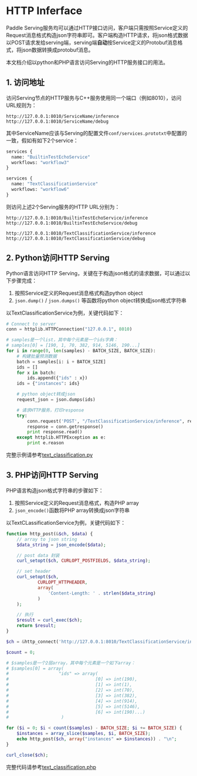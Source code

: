 # HTTP Inferface

Paddle Serving服务均可以通过HTTP接口访问，客户端只需按照Service定义的Request消息格式构造json字符串即可。客户端构造HTTP请求，将json格式数据以POST请求发给serving端，serving端**自动**按Service定义的Protobuf消息格式，将json数据转换成protobuf消息。

本文档介绍以python和PHP语言访问Serving的HTTP服务接口的用法。

## 1. 访问地址

访问Serving节点的HTTP服务与C++服务使用同一个端口（例如8010），访问URL规则为：

```
http://127.0.0.1:8010/ServiceName/inference
http://127.0.0.1:8010/ServiceName/debug
```

其中ServiceName应该与Serving的配置文件`conf/services.prototxt`中配置的一致，假如有如下2个service：

```protobuf
services {
  name: "BuiltinTestEchoService"
  workflows: "workflow3"
}

services {
  name: "TextClassificationService"
  workflows: "workflow6"
}
```

则访问上述2个Serving服务的HTTP URL分别为：

```
http://127.0.0.1:8010/BuiltinTestEchoService/inference
http://127.0.0.1:8010/BuiltinTestEchoService/debug

http://127.0.0.1:8010/TextClassificationService/inference
http://127.0.0.1:8010/TextClassificationService/debug
```

## 2. Python访问HTTP Serving

Python语言访问HTTP Serving，关键在于构造json格式的请求数据，可以通过以下步骤完成：

1) 按照Service定义的Request消息格式构造python object
2) `json.dump()` / `json.dumps()` 等函数将python object转换成json格式字符串

以TextClassificationService为例，关键代码如下：

```python
# Connect to server
conn = httplib.HTTPConnection("127.0.0.1", 8010)

# samples是一个list，其中每个元素是一个ids字典：
# samples[0] = [190, 1, 70, 382, 914, 5146, 190...]
for i in range(0, len(samples) - BATCH_SIZE, BATCH_SIZE):
    # 构建批量预测数据
    batch = samples[i: i + BATCH_SIZE]
    ids = []
    for x in batch:
        ids.append({"ids" : x})
    ids = {"instances": ids}

    # python object转成json
    request_json = json.dumps(ids)

    # 请求HTTP服务，打印response
    try:
        conn.request('POST', "/TextClassificationService/inference", request_json, {"Content-Type": "application/json"})
        response = conn.getresponse()
        print response.read()
    except httplib.HTTPException as e:
        print e.reason
```

完整示例请参考[text_classification.py](demo-client/python/text_classification.py)

## 3. PHP访问HTTP Serving

PHP语言构造json格式字符串的步骤如下：

1) 按照Service定义的Request消息格式，构造PHP array
2) `json_encode()`函数将PHP array转换成json字符串

以TextCLassificationService为例，关键代码如下：

```PHP
function http_post(&$ch, $data) {
    // array to json string
    $data_string = json_encode($data);

    // post data 封装
    curl_setopt($ch, CURLOPT_POSTFIELDS, $data_string);

    // set header
    curl_setopt($ch,
            CURLOPT_HTTPHEADER,
            array(
                'Content-Length: ' . strlen($data_string)
            )
    );

    // 执行
    $result = curl_exec($ch);
    return $result;
}

$ch = &http_connect('http://127.0.0.1:8010/TextClassificationService/inference');

$count = 0;

# $samples是一个2层array，其中每个元素是一个如下array：
# $samples[0] = array(
#                   "ids" => array(
#                                 [0] => int(190),
#                                 [1] => int(1),
#                                 [2] => int(70),
#                                 [3] => int(382),
#                                 [4] => int(914),
#                                 [5] => int(5146),
#                                 [6] => int(190)...)
#                    )

for ($i = 0; $i < count($samples) - BATCH_SIZE; $i += BATCH_SIZE) {
    $instances = array_slice($samples, $i, BATCH_SIZE);
    echo http_post($ch, array("instances" => $instances)) . "\n";
}

curl_close($ch);
```

完整代码请参考[text_classification.php](demo-client/php/text_classification.php)

